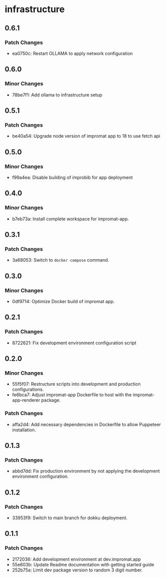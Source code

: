 # infrastructure

## 0.6.1

### Patch Changes

- ea0750c: Restart OLLAMA to apply network configuration

## 0.6.0

### Minor Changes

- 78be7f1: Add ollama to infrastructure setup

## 0.5.1

### Patch Changes

- be40a54: Upgrade node version of impromat app to 18 to use fetch api

## 0.5.0

### Minor Changes

- f99a4ea: Disable building of improbib for app deployment

## 0.4.0

### Minor Changes

- b7eb73a: Install complete workspace for impromat-app.

## 0.3.1

### Patch Changes

- 3a68053: Switch to `docker compose` command.

## 0.3.0

### Minor Changes

- 0df9714: Optimize Docker build of impromat app.

## 0.2.1

### Patch Changes

- 8722621: Fix development environment configuration script

## 0.2.0

### Minor Changes

- 55f5f07: Restructure scripts into development and production configurations.
- fe6bca7: Adjust impromat-app Dockerfile to host with the impromat-app-renderer package.

### Patch Changes

- affa2d4: Add necessary dependencies in Dockerfile to allow Puppeteer installation.

## 0.1.3

### Patch Changes

- abbd7dd: Fix production environment by not applying the development environment configuration.

## 0.1.2

### Patch Changes

- 33953f9: Switch to main branch for dokku deployment.

## 0.1.1

### Patch Changes

- 2172036: Add development environment at dev.impromat.app
- 55e603b: Update Readme documentation with getting started guide
- 252b75a: Limit dev package version to random 3 digit number.
